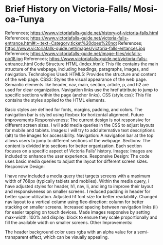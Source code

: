 # Brief History on Victoria-Falls/ Mosi-oa-Tunya
References; https://www.victoriafalls-guide.net/history-of-victoria-falls.html
References; https://www.victoriafalls-guide.net/victoria-falls-entrance.html#:~:text=Category,ticket%20does%20not
References; https://www.victoriafalls-guide.net/images/victoria-falls-entances.jpg
References; https://www.victoriafalls-guide.net/image-files/vicfalls-pic18.jpg
References; https://www.victoriafalls-guide.net/victoria-falls-entrance.html
Code Structure
HTML (index.html): This file contains the main structure of the webpage, including headings, paragraphs, images, and navigation.
Technologies Used:
HTML5: Provides the structure and content of the web page.
CSS3: Styles the visual appearance of the web page.
Semantic elements like header, nav, main, section, article, p, and h2 are used for clear organization.
Navigation links use the href attribute to jump to specific sections within the page (anchor links).
CSS (style.css): This file contains the styles applied to the HTML elements.

Basic styles are defined for fonts, margins, padding, and colors.
The navigation bar is styled using flexbox for horizontal alignment.
Future Improvements
Responsiveness: The current design is not responsive for different screen sizes. I will add media queries in the CSS to adjust layouts for mobile and tablets.
Images: I will try to add alternative text descriptions (alt) to the images for accessibility.
Navigation: A navigation bar at the top allows users to jump to different sections of the webpage.
Sections: The content is divided into sections for better organization. Each section focuses on a specific aspect of Victoria Falls' history.
Images: Images are included to enhance the user experience.
Responsive Design: The code uses basic media queries to adjust the layout for different screen sizes.
Responsive Design:

I have now included a media query that targets screens with a maximum width of 768px (typically tablets and mobiles).
Within the media query, i have adjusted styles for header, h1, nav, li, and img to improve their layout and responsiveness on smaller screens.
I reduced padding in header for better space utilization.
Adjusted h1 font size for better readability.
Changed nav layout to a vertical column using flex-direction: column for better stacking on smaller screens.
Increased spacing between navigation links (li) for easier tapping on touch devices.
Made images responsive by setting max-width: 100% and display: block to ensure they scale proportionally and fill the available width on smaller screens.
Other Improvements:

The header background color uses rgba with an alpha value for a semi-transparent effect, which can be visually appealing.